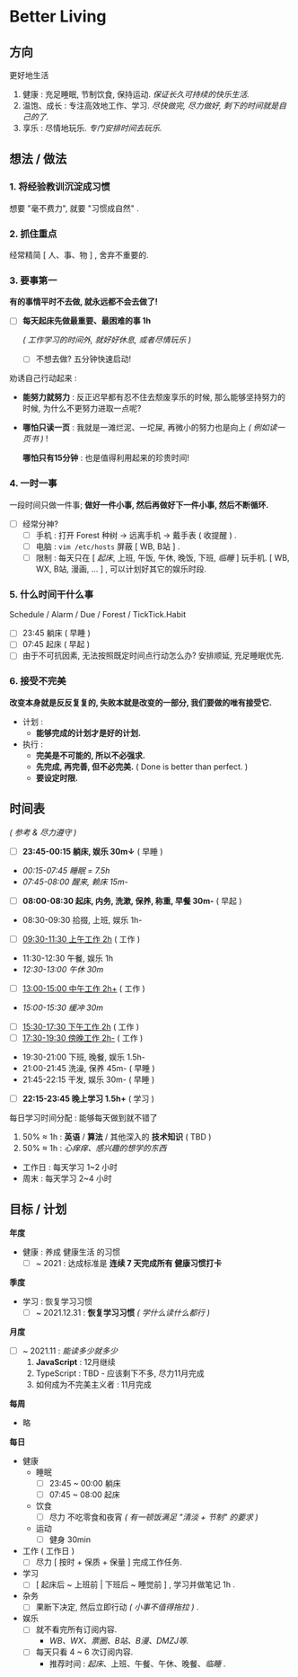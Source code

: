 # Better Living

## 方向

更好地生活

1. 健康 : 充足睡眠, 节制饮食, 保持运动. _保证长久可持续的快乐生活._
2. 温饱、成长 : 专注高效地工作、学习. _尽快做完, 尽力做好, 剩下的时间就是自己的了._
3. 享乐 : 尽情地玩乐. _专门安排时间去玩乐._

## 想法 / 做法

### 1.  **将经验教训沉淀成习惯**

想要 "毫不费力", 就要 "习惯成自然" .

### 2.  **抓住重点**

经常精简 [ 人、事、物 ] , 舍弃不重要的.

### 3.  **要事第一**

**有的事情平时不去做, 就永远都不会去做了!**

-   [ ] **每天起床先做最重要、最困难的事 1h**

    _( 工作学习的时间外, 就好好休息, 或者尽情玩乐 )_

    -   [ ] 不想去做? 五分钟快速启动!

劝诱自己行动起来 :

-   **能努力就努力** : 反正迟早都有忍不住去颓废享乐的时候, 那么能够坚持努力的时候, 为什么不更努力进取一点呢?

-   **哪怕只读一页** : 我就是一滩烂泥、一坨屎, 再微小的努力也是向上 _( 例如读一页书 )_ !

    **哪怕只有15分钟** : 也是值得利用起来的珍贵时间!

### 4.  **一时一事**

一段时间只做一件事; **做好一件小事, 然后再做好下一件小事, 然后不断循环.**

-   [ ] 经常分神?
    -   [ ] 手机 : 打开 Forest 种树 → 远离手机 → 戴手表 ( 收提醒 ) .
    -   [ ] 电脑 : `vim /etc/hosts` 屏蔽 [ WB, B站 ] .
    -   [ ] 限制 : 每天只在 [ _起床_, 上班, 午饭, 午休, 晚饭, 下班, _临睡_ ] 玩手机.
        [ WB, WX, B站, 漫画, … ] , 可以计划好其它的娱乐时段.

### 5.  **什么时间干什么事**

Schedule / Alarm / Due / <!-- BlockyTime / --> Forest / TickTick.Habit

- [ ] 23:45 躺床 ( 早睡 )
- [ ] 07:45 起床 ( 早起 )
- [ ] 由于不可抗因素, 无法按照既定时间点行动怎么办? 安排顺延, 充足睡眠优先.

### 6.  **接受不完美**

**改变本身就是反反复复的, 失败本就是改变的一部分, 我们要做的唯有接受它.**

- 计划 :
    - **能够完成的计划才是好的计划.**
- 执行 :
    - **完美是不可能的, 所以不必强求.**
    - **先完成, 再完善, 但不必完美.**
        ( Done is better than perfect. )
    - **要设定时限.**

## 时间表

_( 参考 & 尽力遵守 )_

- [ ] **23:45-00:15 躺床, 娱乐 30m↓** ( 早睡 )
- _00:15-07:45 睡眠 = 7.5h_
- _07:45-08:00 醒来, 赖床 15m-_
- [ ] **08:00-08:30 起床, 内务, 洗漱, 保养, 称重, 早餐 30m-** ( 早起 )
- 08:30-09:30 拾掇, 上班, 娱乐 1h-
- [ ] <u>09:30-11:30 上午工作 2h</u> ( 工作 )
- 11:30-12:30 午餐, 娱乐 1h
- _12:30-13:00 午休 30m_
- [ ] <u>13:00-15:00 中午工作 2h+</u> ( 工作 )
- _15:00-15:30 缓冲 30m_
- [ ] <u>15:30-17:30 下午工作 2h</u> ( 工作 )
- [ ] <u>17:30-19:30 傍晚工作 2h-</u> ( 工作 )
- 19:30-21:00 下班, 晚餐, 娱乐 1.5h-
- 21:00-21:45 洗澡, 保养 45m- ( 早睡 )
- 21:45-22:15 干发, 娱乐 30m- ( 早睡 )
- [ ] **22:15-23:45 晚上学习 1.5h+** ( 学习 )

每日学习时间分配 : 能够每天做到就不错了

1. 50% ≈ 1h : **英语** / **算法** / 其他深入的 **技术知识** ( TBD )
2. 50% ≈ 1h : _心痒痒、感兴趣的想学的东西_

- 工作日 : 每天学习 1~2 小时
- 周末 : 每天学习 2~4 小时

<!-- 每日流程 -->

<!-- _Daily Flow_ -->

<!-- - [GTD 流程](/life/principle/gtd.md) -->
<!-- - [PDCA 循环](/life/principle/pdca.md) -->
<!-- - [SMART 法则](/life/principle/smart.md) -->

## 目标 / 计划

<!-- _Targets_ -->

**年度**

<!-- _Yearly_ -->

- 健康 : 养成 健康生活 的习惯
    - [ ] ~ 2021 : 达成标准是 **连续 7 天完成所有 健康习惯打卡**

<!-- -   工作 -->
<!--     - [ ] ~ 2021 上 : **养成 遇事果断 & 做事坚决 & 迅速行动 的习惯** _( 工作 )_ -->
<!--         _达成标准 : 连续 7 天完成所有 果断坚决迅速 的习惯打卡_ -->

<!-- -   学习 -->
<!--     - [ ] ~ 2021 下 : **养成 读书学习 的习惯** _( 学习 )_ -->
<!--         _达成标准 : 连续 7 天完成所有 学习日程 ( 每个工作日 3h , 每个周末 10h )_ -->

**季度**

<!-- _Seasonly_ -->

- 学习 : 恢复学习习惯
    - [ ] ~ 2021.12.31 : **恢复学习习惯** _( 学什么读什么都行 )_

<!-- - [ ] ~ 2022.03.15 : 详细复习 算法 & 数据结构, 刷题 _( 学习 )_ -->

**月度**

<!-- _Monthly_ -->

- [ ] ~ 2021.11 : _能读多少就多少_
    1. **JavaScript** : 12月继续
    2. TypeScript : TBD - 应该剩下不多, 尽力11月完成
    3. 如何成为不完美主义者 : 11月完成

<!-- - [ ] 每月 读完一本专业技术书 -->
<!--     - [ ] ~ 2021.12 : 软件架构基础 & … _( 能读多少就多少 )_ -->
<!--     - [ ] ~ ????.?? : 读完 深入理解 JVM -->
<!--     - [ ] ~ ????.?? : **详细复习 Redis、MySQL、MQ?** -->
<!--     - [ ] ~ ???.?? : 复习 算法 & 数据结构, 刷题 -->
<!--     - [ ] ~ ????.?? : 读完 JZ Offer -->
<!--     - [ ] ~ ????.?? : 网络分析就那么简单 -->
<!--     - [ ] ~ ????.?? : _Java 并发编程实践_ -->
<!--     - [ ] ~ ????.?? : _Linux Development_ _( 重读、补笔记 )_ -->

**每周**

<!-- _Weekly_ -->

- 略

**每日**

<!-- _Daily_ -->

- 健康
    - 睡眠
        - [ ] 23:45 ~ 00:00 躺床
        - [ ] 07:45 ~ 08:00 起床
    - 饮食
        - [ ] 尽力 不吃零食和夜宵 _( 有一顿饭满足 "清淡 + 节制" 的要求 )_
    - 运动
        - [ ] 健身 30min
- 工作 ( 工作日 )
    - [ ] 尽力 [ 按时 + 保质 + 保量 ] 完成工作任务.
- 学习
    - [ ] [ 起床后 ~ 上班前 | 下班后 ~ 睡觉前 ] , 学习并做笔记 1h .
- 杂务
    - [ ] 果断下决定, 然后立即行动 _( 小事不值得拖拉 )_ .
- 娱乐
    - [ ] 就不看完所有订阅内容.
        - _WB、WX、票圈、B站、B漫、DMZJ等._
    - [ ] 每天只看 4 ~ 6 次订阅内容.
        - 推荐时间 : _起床_、上班、午餐、午休、晚餐、_临睡_ .
